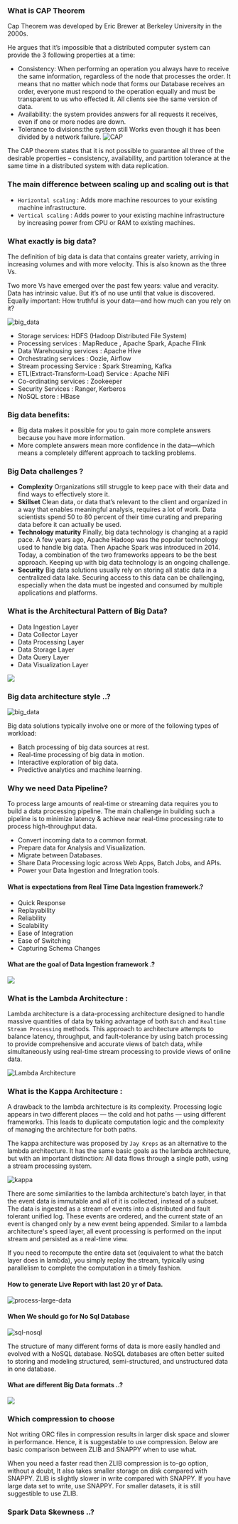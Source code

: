### What is CAP Theorem
Cap Theorem was developed by Eric Brewer at Berkeley University in the 2000s.

He argues that it’s impossible that a distributed computer system can provide the 3 following properties at a time:

* Consistency: When performing an operation you always have to receive the same information, regardless of the node that processes the order. It means that no matter which node that forms our Database receives an order, everyone must respond to the operation equally and must be transparent to us who effected it. All clients see the same version of data.
* Availability: the system provides answers for all requests it receives, even if one or more nodes are down.
* Tolerance to divisions:the system still Works even though it has been divided by a network failure.
  ![CAP](https://www.hexacta.com/wp-content/uploads/2016/08/bigdate1.png)

The CAP theorem states that it is not possible to guarantee all three of the desirable properties – consistency, availability, and partition tolerance at the same time in a distributed system with data replication.

### The main difference between scaling up and scaling out is that 
* `Horizontal scaling` : Adds more machine resources to your existing machine infrastructure. 
* `Vertical scaling` : Adds power to your existing machine infrastructure by increasing power from CPU or RAM to existing machines.

### What exactly is big data?
The definition of big data is data that contains greater variety, arriving in increasing volumes and with more velocity. This is also known as the three Vs.

Two more Vs have emerged over the past few years: value and veracity. Data has intrinsic value. But it’s of no use until that value is discovered. Equally important: How truthful is your data—and how much can you rely on it?

![big_data](../images/bigdata_vs.png)

* Storage services: HDFS (Hadoop Distributed File System)
* Processing services : MapReduce , Apache Spark, Apache Flink
* Data Warehousing services : Apache Hive
* Orchestrating services : Oozie, Airflow
* Stream processing Service : Spark Streaming, Kafka
* ETL(Extract-Transform-Load) Service : Apache NiFi
* Co-ordinating services : Zookeeper
* Security Services : Ranger, Kerberos
* NoSQL store : HBase

### Big data benefits:
* Big data makes it possible for you to gain more complete answers because you have more information.
* More complete answers mean more confidence in the data—which means a completely different approach to tackling problems.

### Big Data challenges ?
* **Complexity** Organizations still struggle to keep pace with their data and find ways to effectively store it.
* **Skillset** Clean data, or data that’s relevant to the client and organized in a way that enables meaningful analysis, requires a lot of work. Data scientists spend 50 to 80 percent of their time curating and preparing data before it can actually be used.
* **Technology maturity** Finally, big data technology is changing at a rapid pace. A few years ago, Apache Hadoop was the popular technology used to handle big data. Then Apache Spark was introduced in 2014. Today, a combination of the two frameworks appears to be the best approach. Keeping up with big data technology is an ongoing challenge.
* **Security** Big data solutions usually rely on storing all static data in a centralized data lake. Securing access to this data can be challenging, especially when the data must be ingested and consumed by multiple applications and platforms.

### What is the Architectural Pattern of Big Data?
* Data Ingestion Layer
* Data Collector Layer
* Data Processing Layer
* Data Storage Layer
* Data Query Layer
* Data Visualization Layer

![](../images/xenonstack-big-data-framework-ingestion.webp)

### Big data architecture style ..?
![big_data](../images/big-data-logical.svg)

Big data solutions typically involve one or more of the following types of workload:
* Batch processing of big data sources at rest.
* Real-time processing of big data in motion.
* Interactive exploration of big data.
* Predictive analytics and machine learning.

### Why we need Data Pipeline?
To process large amounts of real-time or streaming data requires you to build a data processing pipeline. The main challenge in building such a pipeline is to minimize latency & achieve near real-time processing rate to process high-throughput data.
* Convert incoming data to a common format.
* Prepare data for Analysis and Visualization.
* Migrate between Databases.
* Share Data Processing logic across Web Apps, Batch Jobs, and APIs.
* Power your Data Ingestion and Integration tools.

#### What is expectations from Real Time Data Ingestion framework.?
* Quick Response
* Replayability
* Reliability
* Scalability
* Ease of Integration
* Ease of Switching
* Capturing Schema Changes

#### What are the goal of Data Ingestion framework .?

![](../images/xenonstack-goals-of-data-ingestion.jpg)

### What is the Lambda Architecture :
Lambda architecture is a data-processing architecture designed to handle massive quantities of data by taking advantage of both `Batch` and `Realtime Stream Processing` methods. 
This approach to architecture attempts to balance latency, throughput, and fault-tolerance by using batch processing to provide comprehensive and accurate views 
of batch data, while simultaneously using real-time stream processing to provide views of online data.

![Lambda Architecture](../images/lambda.png)

### What is the Kappa Architecture :
A drawback to the lambda architecture is its complexity. Processing logic appears in two different places — the cold and hot paths — using different frameworks. This leads to duplicate computation logic and the complexity of managing the architecture for both paths.

The kappa architecture was proposed by `Jay Kreps` as an alternative to the lambda architecture. It has the same basic goals as the lambda architecture, but with an important distinction: All data flows through a single path, using a stream processing system.

![kappa](../images/kappa.png)

There are some similarities to the lambda architecture's batch layer, in that the event data is immutable and all of it is collected, instead of a subset. The data is ingested as a stream of events into a distributed and fault tolerant unified log. These events are ordered, and the current state of an event is changed only by a new event being appended. Similar to a lambda architecture's speed layer, all event processing is performed on the input stream and persisted as a real-time view.

If you need to recompute the entire data set (equivalent to what the batch layer does in lambda), you simply replay the stream, typically using parallelism to complete the computation in a timely fashion.

#### How to generate Live Report with last 20 yr of Data.
![process-large-data](../images/process-large-data.png)

#### When We should go for No Sql Database
![sql-nosql](../images/SQL-NOSQL.png)

The structure of many different forms of data is more easily handled and evolved with a NoSQL database. 
NoSQL databases are often better suited to storing and modeling structured, semi-structured, 
and unstructured data in one database.

#### What are different Big Data formats ..?

![](../images/bigdata_data_formats.png)

### Which compression to choose
Not writing ORC files in compression results in larger disk space and slower in performance. Hence, it is suggestable to use compression. Below are basic comparison between ZLIB and SNAPPY when to use what.

When you need a faster read then ZLIB compression is to-go option, without a doubt, It also takes smaller storage on disk compared with SNAPPY.
ZLIB is slightly slower in write compared with SNAPPY. If you have large data set to write, use SNAPPY. For smaller datasets, it is still suggestible to use ZLIB.


### Spark Data Skewness ..?
